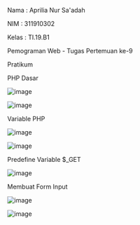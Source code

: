 Nama    : Aprilia Nur Sa'adah<p>
NIM     : 311910302<p>
Kelas   : TI.19.B1<p>

Pemograman Web - Tugas Pertemuan ke-9<p>
 
Pratikum<p>

<p>PHP Dasar<p>
  
![image](https://user-images.githubusercontent.com/54062259/117575065-12629b80-b095-11eb-9af3-037656554ab7.png)

![image](https://user-images.githubusercontent.com/54062259/117575071-18587c80-b095-11eb-8d86-e459ca9bf89f.png)

<p>Variable PHP<p>
  
![image](https://user-images.githubusercontent.com/54062259/117575112-4938b180-b095-11eb-90b6-d18a52da7f25.png)

![image](https://user-images.githubusercontent.com/54062259/117575121-4d64cf00-b095-11eb-8193-dca6be7b5ad4.png)

<p>Predefine Variable $_GET<p>
  
![image](https://user-images.githubusercontent.com/54062259/117575376-56a26b80-b096-11eb-8d7b-4ff6fe5fbfe5.png)

<p>Membuat Form Input<p>

![image](https://user-images.githubusercontent.com/54062259/117575497-f5c76300-b096-11eb-90ca-a5bdd2908c51.png)

![image](https://user-images.githubusercontent.com/54062259/117575506-fa8c1700-b096-11eb-8682-322ac54dada5.png)

